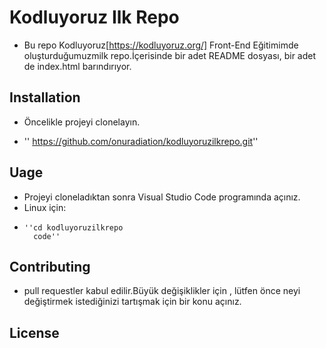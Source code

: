 # Kodluyoruz Ilk Repo
- Bu repo Kodluyoruz[https://kodluyoruz.org/] Front-End Eğitimimde oluşturduğumuzmilk repo.İçerisinde  bir adet  README dosyası, bir adet de index.html barındırıyor.

## Installation
- Öncelikle projeyi clonelayın.
  
- '' https://github.com/onuradiation/kodluyoruzilkrepo.git''

## Uage
- Projeyi cloneladıktan sonra Visual Studio Code programında açınız.
- Linux için:
-     ''cd kodluyoruzilkrepo
        code''

## Contributing 
- pull requestler kabul edilir.Büyük değişiklikler için , lütfen önce neyi değiştirmek istediğinizi tartışmak için bir konu açınız.

## License
 


